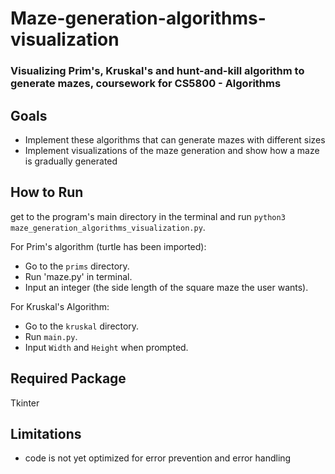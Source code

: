 # Maze-generation-algorithms-visualization

### Visualizing Prim's, Kruskal's and hunt-and-kill algorithm to generate mazes, coursework for CS5800 - Algorithms

## Goals
- Implement these algorithms that can generate mazes with different sizes
- Implement visualizations of the maze generation and show how a maze is gradually generated

## How to Run
get to the program's main directory in the terminal and run `python3 maze_generation_algorithms_visualization.py`.

For Prim's algorithm (turtle has been imported):
- Go to the `prims` directory.
- Run 'maze.py' in terminal.
- Input an integer (the side length of the square maze the user wants).

For Kruskal's Algorithm:
- Go to the `kruskal` directory.
- Run `main.py`.
- Input `Width` and `Height` when prompted.

## Required Package
Tkinter

## Limitations
- code is not yet optimized for error prevention and error handling 
